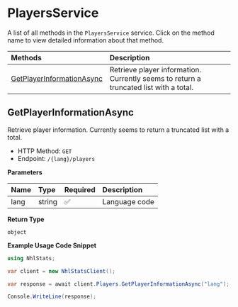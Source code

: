 # PlayersService

A list of all methods in the `PlayersService` service. Click on the method name to view detailed information about that method.

| Methods                                                 | Description                                                                           |
| :------------------------------------------------------ | :------------------------------------------------------------------------------------ |
| [GetPlayerInformationAsync](#getplayerinformationasync) | Retrieve player information. Currently seems to return a truncated list with a total. |

## GetPlayerInformationAsync

Retrieve player information. Currently seems to return a truncated list with a total.

- HTTP Method: `GET`
- Endpoint: `/{lang}/players`

**Parameters**

| Name | Type   | Required | Description   |
| :--- | :----- | :------- | :------------ |
| lang | string | ✅       | Language code |

**Return Type**

`object`

**Example Usage Code Snippet**

```csharp
using NhlStats;

var client = new NhlStatsClient();

var response = await client.Players.GetPlayerInformationAsync("lang");

Console.WriteLine(response);
```
